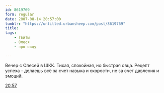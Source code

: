 ```yaml
---
id: 8619769
form: regular
date: 2007-08-14 20:57:00
tumblr: "https://untitled.urbansheep.com/post/8619769"
title:
tags:
    - твиты
    - Олеся
    - про овцу

---
```


<p>Вечер с Олесей в ШКК. Тихая, спокойная, но быстрая овца. Рецепт успеха - делаешь всё за счет навыка и скорости, не за счет давления и эмоций.</p>

<p><a href="http://twitter.com/urbansheep/statuses/205852162">20:57</a></p>

